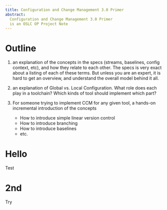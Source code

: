 ```yaml
---
title: Configuration and Change Management 3.0 Primer
abstract: 
  Configuration and Change Management 3.0 Primer
  is an OSLC OP Project Note
---
```


# Outline

1. an explanation of the concepts in the specs (streams, baselines, config context, etc), and how they relate to each other. The specs is very exact about a listing of each of these terms. But unless you are an expert, it is hard to get an overview, and understand the overall model behind it all.

2. an explanation of Global vs. Local Configuration. What role does each play in a toolchain? Which kinds of tool should implement which part?

3. For someone trying to implement CCM for any given tool, a hands-on incremental introduction of the concepts
   * How to introduce simple linear version control
   * How to introduce branching
   * How to introduce baselines
   * etc.

# Hello


Test

# 2nd

Try
